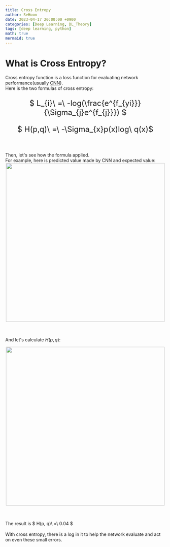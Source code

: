 ```yaml
---
title: Cross Entropy
author: SeHoon
date: 2023-04-17 20:00:00 +0900
categories: [Deep Learning, DL_Theory]
tags: [deep learning, python]
math: true
mermaid: true
---
```


# What is Cross Entropy?
Cross entropy function is a loss function for evaluating network performance(usually [CNN](https://csh970605.github.io/posts/CNN/)).<br>
Here is the two formulas of cross entropy:<br>

<center>
<font size=5>

$ L_{i}\ =\ -log(\frac{e^{f_{yi}}}{\Sigma_{j}e^{f_{j}}}) $<br>

$ H(p,q)\ =\ -\Sigma_{x}p(x)log\ q(x)$

</font>
</center>
<br><br>
Then, let's see how the formula applied.<br>
For example, here is predicted value made by CNN and expected value:
<center>
<img src="https://user-images.githubusercontent.com/28240052/232476899-10db79f6-4395-4dd7-b2eb-06efcc94e813.png" width=500>
</center>
<br><br>

And let's calculate $H(p,q)$:
<center>
<img src="https://user-images.githubusercontent.com/28240052/232477091-6153b2cb-fc15-47aa-bd59-16a59b1380ce.png" width=500>
</center>
<br><br>

The result is $ H(p, q)\ =\ 0.04 $
<br><br>
With cross entropy, there is a log in it to help the network evaluate and act on even these small errors.